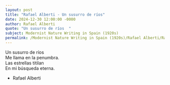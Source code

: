 ```yaml
---
layout: post
title: "Rafael Alberti - Un susurro de ríos"
date: 2024-12-30 12:00:00 -0000
author: Rafael Alberti
quote: "Un susurro de ríos  "
subject: Modernist Nature Writing in Spain (1920s)
permalink: /Modernist Nature Writing in Spain (1920s)/Rafael Alberti/Rafael Alberti - Un susurro de ríos
---
```


Un susurro de ríos  
Me llama en la penumbra.  
Las estrellas titilan  
En mi búsqueda eterna.

- Rafael Alberti
